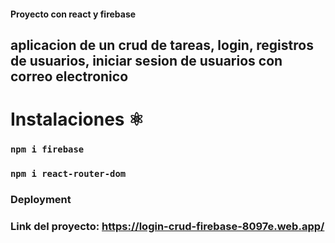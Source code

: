 #### Proyecto con react y firebase 
## aplicacion de un crud de tareas, login, registros de usuarios, iniciar sesion de usuarios con correo electronico 


# Instalaciones  ⚛️
### `npm i firebase` 
### `npm i react-router-dom`

### Deployment

### Link del proyecto: https://login-crud-firebase-8097e.web.app/




